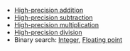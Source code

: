 - [High-precision addition](https://github.com/lo0b0o/dsa/tree/main/lg1601)
- [High-precision subtraction](https://github.com/lo0b0o/dsa/tree/main/lg2142)
- [High-precision multiplication](https://github.com/lo0b0o/dsa/tree/main/lg1303)
- [High-precision division](https://github.com/lo0b0o/dsa/tree/main/lg1480)
- Binary search: [Integer](https://github.com/lo0b0o/dsa/tree/main/lg2249), [Floating point](https://github.com/lo0b0o/dsa/tree/main/lg1024)
